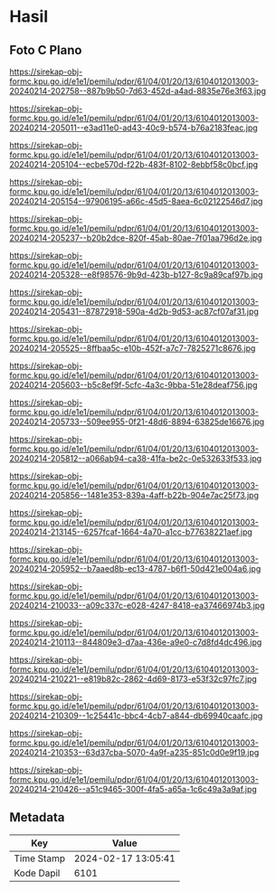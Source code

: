 # Hasil

## Foto C Plano

https://sirekap-obj-formc.kpu.go.id/e1e1/pemilu/pdpr/61/04/01/20/13/6104012013003-20240214-202758--887b9b50-7d63-452d-a4ad-8835e76e3f63.jpg

https://sirekap-obj-formc.kpu.go.id/e1e1/pemilu/pdpr/61/04/01/20/13/6104012013003-20240214-205011--e3ad11e0-ad43-40c9-b574-b76a2183feac.jpg

https://sirekap-obj-formc.kpu.go.id/e1e1/pemilu/pdpr/61/04/01/20/13/6104012013003-20240214-205104--ecbe570d-f22b-483f-8102-8ebbf58c0bcf.jpg

https://sirekap-obj-formc.kpu.go.id/e1e1/pemilu/pdpr/61/04/01/20/13/6104012013003-20240214-205154--97906195-a66c-45d5-8aea-6c02122546d7.jpg

https://sirekap-obj-formc.kpu.go.id/e1e1/pemilu/pdpr/61/04/01/20/13/6104012013003-20240214-205237--b20b2dce-820f-45ab-80ae-7f01aa796d2e.jpg

https://sirekap-obj-formc.kpu.go.id/e1e1/pemilu/pdpr/61/04/01/20/13/6104012013003-20240214-205328--e8f98576-9b9d-423b-b127-8c9a89caf97b.jpg

https://sirekap-obj-formc.kpu.go.id/e1e1/pemilu/pdpr/61/04/01/20/13/6104012013003-20240214-205431--87872918-590a-4d2b-9d53-ac87cf07af31.jpg

https://sirekap-obj-formc.kpu.go.id/e1e1/pemilu/pdpr/61/04/01/20/13/6104012013003-20240214-205525--8ffbaa5c-e10b-452f-a7c7-7825271c8676.jpg

https://sirekap-obj-formc.kpu.go.id/e1e1/pemilu/pdpr/61/04/01/20/13/6104012013003-20240214-205603--b5c8ef9f-5cfc-4a3c-9bba-51e28deaf756.jpg

https://sirekap-obj-formc.kpu.go.id/e1e1/pemilu/pdpr/61/04/01/20/13/6104012013003-20240214-205733--509ee955-0f21-48d6-8894-63825de16676.jpg

https://sirekap-obj-formc.kpu.go.id/e1e1/pemilu/pdpr/61/04/01/20/13/6104012013003-20240214-205812--a066ab94-ca38-41fa-be2c-0e532633f533.jpg

https://sirekap-obj-formc.kpu.go.id/e1e1/pemilu/pdpr/61/04/01/20/13/6104012013003-20240214-205856--1481e353-839a-4aff-b22b-904e7ac25f73.jpg

https://sirekap-obj-formc.kpu.go.id/e1e1/pemilu/pdpr/61/04/01/20/13/6104012013003-20240214-213145--6257fcaf-1664-4a70-a1cc-b77638221aef.jpg

https://sirekap-obj-formc.kpu.go.id/e1e1/pemilu/pdpr/61/04/01/20/13/6104012013003-20240214-205952--b7aaed8b-ec13-4787-b6f1-50d421e004a6.jpg

https://sirekap-obj-formc.kpu.go.id/e1e1/pemilu/pdpr/61/04/01/20/13/6104012013003-20240214-210033--a09c337c-e028-4247-8418-ea37466974b3.jpg

https://sirekap-obj-formc.kpu.go.id/e1e1/pemilu/pdpr/61/04/01/20/13/6104012013003-20240214-210113--844809e3-d7aa-436e-a9e0-c7d8fd4dc496.jpg

https://sirekap-obj-formc.kpu.go.id/e1e1/pemilu/pdpr/61/04/01/20/13/6104012013003-20240214-210221--e819b82c-2862-4d69-8173-e53f32c97fc7.jpg

https://sirekap-obj-formc.kpu.go.id/e1e1/pemilu/pdpr/61/04/01/20/13/6104012013003-20240214-210309--1c25441c-bbc4-4cb7-a844-db69940caafc.jpg

https://sirekap-obj-formc.kpu.go.id/e1e1/pemilu/pdpr/61/04/01/20/13/6104012013003-20240214-210353--63d37cba-5070-4a9f-a235-851c0d0e9f19.jpg

https://sirekap-obj-formc.kpu.go.id/e1e1/pemilu/pdpr/61/04/01/20/13/6104012013003-20240214-210426--a51c9465-300f-4fa5-a65a-1c6c49a3a9af.jpg


## Metadata

| Key        | Value               |
| ---------- | ------------------- |
| Time Stamp | 2024-02-17 13:05:41 |
| Kode Dapil | 6101                |



